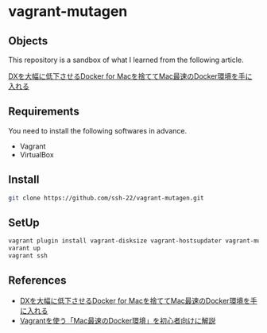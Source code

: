 # vagrant-mutagen

## Objects
This repository is a sandbox of what I learned from the following article.

 [DXを大幅に低下させるDocker for Macを捨ててMac最速のDocker環境を手に入れる](https://qiita.com/yuki_ycino/items/cb21cf91a39ddd61f484)

## Requirements
You need to install the following softwares in advance.
- Vagrant
- VirtualBox

## Install
```sh
git clone https://github.com/ssh-22/vagrant-mutagen.git
```

## SetUp
```sh
vagrant plugin install vagrant-disksize vagrant-hostsupdater vagrant-mutagen
varant up
vagrant ssh
```

## References
- [DXを大幅に低下させるDocker for Macを捨ててMac最速のDocker環境を手に入れる](https://qiita.com/yuki_ycino/items/cb21cf91a39ddd61f484)
- [Vagrantを使う「Mac最速のDocker環境」を初心者向けに解説](https://qiita.com/necocoa/items/bd62ed3dba14b17552f2)
